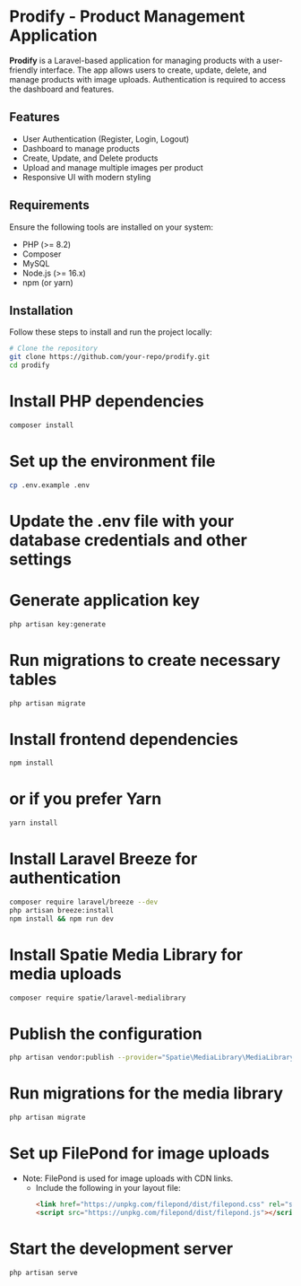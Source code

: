 # Prodify - Product Management Application

**Prodify** is a Laravel-based application for managing products with a user-friendly interface. The app allows users to create, update, delete, and manage products with image uploads. Authentication is required to access the dashboard and features.

## Features
- User Authentication (Register, Login, Logout)
- Dashboard to manage products
- Create, Update, and Delete products
- Upload and manage multiple images per product
- Responsive UI with modern styling

## Requirements
Ensure the following tools are installed on your system:
- PHP (>= 8.2)
- Composer
- MySQL
- Node.js (>= 16.x)
- npm (or yarn)

## Installation
Follow these steps to install and run the project locally:

```bash
# Clone the repository
git clone https://github.com/your-repo/prodify.git
cd prodify 
```

# Install PHP dependencies
```bash
composer install
```

# Set up the environment file
```bash
cp .env.example .env
```

# Update the .env file with your database credentials and other settings

# Generate application key
```bash
php artisan key:generate
```

# Run migrations to create necessary tables
```bash
php artisan migrate
```

# Install frontend dependencies
```bash
npm install
```
# or if you prefer Yarn
```bash
yarn install
```

# Install Laravel Breeze for authentication
```bash
composer require laravel/breeze --dev
php artisan breeze:install
npm install && npm run dev
```


# Install Spatie Media Library for media uploads
```bash
composer require spatie/laravel-medialibrary
```

# Publish the configuration
```bash
php artisan vendor:publish --provider="Spatie\MediaLibrary\MediaLibraryServiceProvider"
```


# Run migrations for the media library
```bash
php artisan migrate
```

# Set up FilePond for image uploads
- Note: FilePond is used for image uploads with CDN links.
  - Include the following in your layout file:
    ```html
    <link href="https://unpkg.com/filepond/dist/filepond.css" rel="stylesheet">
    <script src="https://unpkg.com/filepond/dist/filepond.js"></script>
    ```

# Start the development server
```bash
php artisan serve
```
